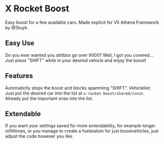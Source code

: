 # X Rocket Boost
Easy boost for a few available cars. Made explicit for V5 Athena Framework by @Stuyk.


## Easy Use
Do you ever wanted you shitbox go over 9000? 
Well, I got you covered...
Just press "SHIFT" while in your desired vehicle and enjoy the boost!

## Features
Automaticlly stops the boost and blocks spamming "SHIFT".
Vehiclelist: Just put the desired car into the list at `x-rocket-boost/shared/const`.
Already put the important ones into the list.


## Extendable
If you want your settings saved for more extendability, for example longer refilltimes, or you manage to create a fuelstation for just boostvehicles, just adjust the code however you like.
